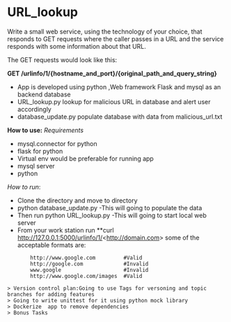 # URL_lookup

Write a small web service, using the technology of your choice, that responds to GET requests where the caller passes in a URL and the service responds with some information about that URL. 
 
The GET requests would look like this:
 
**GET /urlinfo/1/{hostname_and_port}/{original_path_and_query_string}**

- App is developed using python ,Web framework Flask and mysql  as an backend database
- URL_lookup.py  lookup for malicious URL in database and alert user accordingly
- database_update.py populate database with data from malicious_url.txt

**How to use:** 
   *Requirements*
   - mysql.connector for python
   - flask for python
   - Virtual env would be preferable for running app
   - mysql server
   - python

   *How to run*:
   - Clone the directory and move to directory
   - python database_update.py -This will going to populate the data
   - Then run python URL_lookup.py -This will going to start local web server
   - From your work station run **curl  http://127.0.0.1:5000/urlinfo/1/<<http://domain.com>>
      some of the acceptable formats are:
      ```
          http://www.google.com         #Valid
          http://google.com             #Invalid
          www.google                    #Invalid 
          http://www.google.com/images  #Valid
      ```
    > Version control plan:Going to use Tags for versoning and topic branches for adding features
    > Going to write unittest for it using python mock library
    > Dockerize  app to remove dependencies 
    > Bonus Tasks    

 



